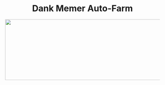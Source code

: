 <div align="center">

# Dank Memer Auto-Farm

<img src="https://external-content.duckduckgo.com/iu/?u=https%3A%2F%2Fget.pxhere.com%2Fphoto%2Fbanner-money-paper-brand-cash-illustration-design-currency-dollar-change-banknote-bills-us-dollar-hundred-us-currency-benjamins-benjamin-815076.jpg&f=1&nofb=1" width="830" height="200">
</div>


